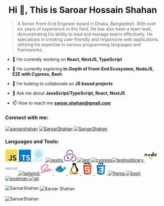 <h1 align="center">Hi 👋, This is Saroar Hossain Shahan</h1>

> A Senior Front-End Engineer based in Dhaka, Bangladesh. With over six years of experience in this field, He has also been a team lead, demonstrating his ability to lead and manage teams effectively. He specializes in creating user-friendly and responsive web applications, utilizing his expertise in various programming languages and frameworks.

- 🔭 I’m currently working on **React, NextJS, TypeScript**

- 🌱 I’m currently exploring **In-Depth of Front-End Ecosystem, NodeJS, E2E with Cypress, Bash**

- 👯 I’m looking to collaborate on **JS based projects**

- 💬 Ask me about **JavaScript/TypeScript, React, NextJS**

- 📫 How to reach me **saroar.shahan@gmail.com**

<h3 align="left">Connect with me:</h3>
<p align="left">
<a href="https://linkedin.com/in/saroarshahan" target="_blank"><img align="center" src="https://raw.githubusercontent.com/rahuldkjain/github-profile-readme-generator/master/src/images/icons/Social/linked-in-alt.svg" alt="saroarshahan" height="30" width="40" /></a>
<a href="https://fb.com/SaroarShahan" target="_blank"><img align="center" src="https://raw.githubusercontent.com/rahuldkjain/github-profile-readme-generator/master/src/images/icons/Social/facebook.svg" alt="SaroarShahan" height="30" width="40" /></a>
<a href="https://twitter.com/SaroarShahan" target="_blank"><img align="center" src="https://cdn.jsdelivr.net/npm/simple-icons@3.0.1/icons/twitter.svg" alt="SaroarShahan" height="30" width="40" /></a>
</p>

<h3 align="left">Languages and Tools:</h3>
<p align=left><a href=https://developer.mozilla.org/en-US/docs/Web/JavaScript target=_blank><img alt=javascript height=40 src=https://raw.githubusercontent.com/devicons/devicon/master/icons/javascript/javascript-original.svg width=40> </a><a href=https://www.typescriptlang.org/ target=_blank><img alt=javascript height=40 src=https://raw.githubusercontent.com/devicons/devicon/master/icons/typescript/typescript-original.svg width=40> </a><a href=https://reactjs.org/ target=_blank><img alt=react height=40 src=https://raw.githubusercontent.com/devicons/devicon/master/icons/react/react-original-wordmark.svg width=40> </a><a href=https://nextjs.org/ target=_blank><img alt=nextjs height=40 src=https://cdn.worldvectorlogo.com/logos/next-js.svg width=40> </a><a href=https://redux.js.org/ target=_blank><img alt=reduxjs height=40 src=https://raw.githubusercontent.com/devicons/devicon/master/icons/redux/redux-original.svg width=40> </a><a href=https://jestjs.io target=_blank><img alt=jest height=40 src=https://www.vectorlogo.zone/logos/jestjsio/jestjsio-icon.svg width=40> </a><a href=https://www.cypress.io target=_blank><img alt=cypress height=40 src="https://avatars.githubusercontent.com/u/8908513?s=200&v=4"width=40></a><a href=https://testing-library.com/ target=_blank><img alt=testinglibrary height=40 src=https://testing-library.com/img/octopus-64x64.png width=40> </a><a href=https://nodejs.org target=_blank><img alt=nodejs height=40 src=https://raw.githubusercontent.com/devicons/devicon/master/icons/nodejs/nodejs-original-wordmark.svg width=40> </a><a href=https://expressjs.com target=_blank><img alt=express height=40 src=https://raw.githubusercontent.com/devicons/devicon/master/icons/express/express-original-wordmark.svg width=40> </a><a href=https://tailwindcss.com/ target=_blank><img alt=tailwind height=40 src=https://www.vectorlogo.zone/logos/tailwindcss/tailwindcss-icon.svg width=40> </a><a href=https://sass-lang.com target=_blank><img alt=sass height=40 src=https://raw.githubusercontent.com/devicons/devicon/master/icons/sass/sass-original.svg width=40> </a><a href=https://www.docker.com/ target=_blank><img alt=docker height=40 src=https://raw.githubusercontent.com/devicons/devicon/master/icons/docker/docker-original.svg width=40> </a><a href=https://www.linux.org/ target=_blank><img alt=linux height=40 src=https://raw.githubusercontent.com/devicons/devicon/master/icons/linux/linux-original.svg width=40> </a><a href=https://www.w3.org/html/ target=_blank><img alt=html5 height=40 src=https://raw.githubusercontent.com/devicons/devicon/master/icons/html5/html5-original-wordmark.svg width=40> </a><a href=https://www.w3schools.com/css/ target=_blank><img alt=css3 height=40 src=https://raw.githubusercontent.com/devicons/devicon/master/icons/css3/css3-original-wordmark.svg width=40> </a><a href=https://www.figma.com/ target=_blank><img alt=figma height=40 src=https://www.vectorlogo.zone/logos/figma/figma-icon.svg width=40> </a><a href=https://www.gnu.org/software/bash/ target=_blank><img alt=bash height=40 src=https://www.vectorlogo.zone/logos/gnu_bash/gnu_bash-icon.svg width=40> </a><a href=https://postman.com target=_blank><img alt=postman height=40 src=https://www.vectorlogo.zone/logos/getpostman/getpostman-icon.svg width=40> </a><a href=https://git-scm.com/ target=_blank><img alt=git height=40 src=https://www.vectorlogo.zone/logos/git-scm/git-scm-icon.svg width=40></a>

<p><img align="left" src="https://github-readme-stats.vercel.app/api/top-langs?username=SaroarShahan&show_icons=true&locale=en&layout=compact" alt="SaroarShahan" /></p>
<p>&nbsp;<img align="center" src="https://github-readme-stats.vercel.app/api?username=SaroarShahan&show_icons=true&locale=en" alt="Saroar Shahan" /></p>
<p><img align="center" src="https://github-readme-streak-stats.herokuapp.com/?user=SaroarShahan&" alt="SaroarShahan" /></p>
